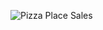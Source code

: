 ![Pizza Place Sales](https://github.com/user-attachments/assets/0d4ed419-7165-48df-aba5-e8224c5028e4)
